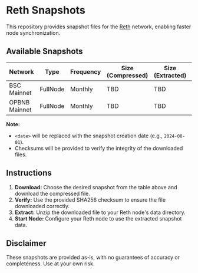 # Reth Snapshots

This repository provides snapshot files for the [Reth](https://github.com/bnb-chain/reth) network, enabling faster node synchronization.

## Available Snapshots

| Network           | Type           | Frequency | Size (Compressed) | Size (Extracted) | Download Link                               | Checksum (SHA256)  |
|-------------------|----------------|-----------|-------------------|-------------------|-----------------------------------|-------------------|
| BSC Mainnet       | FullNode       | Monthly   | TBD               | TBD               | [Download}(https://...)    | TBD               |
| OPBNB Mainnet     | FullNode       | Monthly   | TBD               | TBD               | [Download}(https://...)  | TBD               |

**Note:**

* `<date>` will be replaced with the snapshot creation date (e.g., `2024-08-01`).
* Checksums will be provided to verify the integrity of the downloaded files.

## Instructions

1. **Download:** Choose the desired snapshot from the table above and download the compressed file.
2. **Verify:** Use the provided SHA256 checksum to ensure the file downloaded correctly.
3. **Extract:** Unzip the downloaded file to your Reth node's data directory.
4. **Start Node:** Configure your Reth node to use the extracted snapshot data.

## Disclaimer

These snapshots are provided as-is, with no guarantees of accuracy or completeness. Use at your own risk.